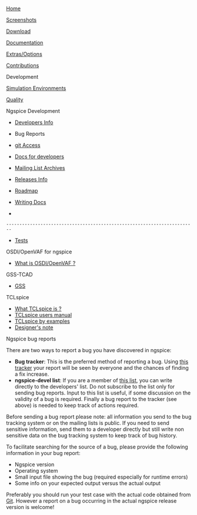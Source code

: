 



[Home](./index.html)

[Screenshots](./screens.html)

[Download](./download.html)

[Documentation](./docs.html)

[Extras/Options](./extras.html)

[Contributions](./contrib.html)

Development

[Simulation Environments](./resources.html)

[Quality](./quality.html)

Ngspice Development

-   [Developers Info](./devel.html)

-   Bug Reports

-   [git Access](./gitaccess.html)

-   [Docs for developers](./devdocs.html)

-   [Mailing List Archives](./mlarch.html)

-   [Releases Info](./relinfo.html)

-   [Roadmap](./roadmap.html)

-   [Writing Docs](./docwrite.html)

-   

    ------------------------------------------------------------------------

-   [Tests](./applic.html#test)

OSDI/OpenVAF for ngspice

-   [What is OSDI/OpenVAF ?](./osdi.html)

GSS-TCAD

-   [GSS](./gss.html)

TCLspice

-   [What TCLspice is ?](./tclspice.html)
-   [TCLspice users manual](./tclusers.html)
-   [TCLspice by examples](./tclexamples.html)
-   [Designer's note](./tclnotes.html)

Ngspice bug reports

There are two ways to report a bug you have discovered in ngspice:

-   **Bug tracker**: This is the preferred method of reporting a bug. Using [this tracker](https://sourceforge.net/p/ngspice/bugs/) your report will be seen by everyone and the chances of finding a fix increase.
-   **ngspice-devel list**: If you are a member of [this list](https://sourceforge.net/p/ngspice/mailman/ngspice-devel/), you can write directly to the developers' list. Do not subscribe to the list only for sending bug reports. Input to this list is useful, if some discussion on the validity of a bug is required. Finally a bug report to the tracker (see above) is needed to keep track of actions required.

Before sending a bug report please note: all information you send to the bug tracking system or on the mailing lists is public. If you need to send sensitive information, send them to a developer directly but still write non sensitive data on the bug tracking system to keep track of bug history.

To facilitate searching for the source of a bug, please provide the following information in your bug report:

-   Ngspice version
-   Operating system
-   Small input file showing the bug (required especially for runtime errors)
-   Some info on your expected output versus the actual output

Preferably you should run your test case with the actual code obtained from [Git](./gitaccess.html). However a report on a bug occurring in the actual ngspice release version is welcome!

